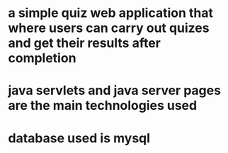 # a simple quiz web application that where users can carry out quizes and get their results after completion
# java servlets and java server pages are the main technologies used
# database used is mysql
